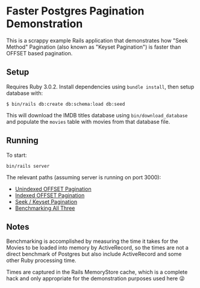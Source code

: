 # Faster Postgres Pagination Demonstration

This is a scrappy example Rails application that demonstrates how "Seek Method"
Pagination (also known as "Keyset Pagination") is faster than OFFSET based
pagination.

## Setup

Requires Ruby 3.0.2. Install dependencies using `bundle install`, then setup
database with:
```
$ bin/rails db:create db:schema:load db:seed
```
This will download the IMDB titles database using `bin/download_database` and
populate the `movies` table with movies from that database file.

## Running

To start:
```
bin/rails server
```

The relevant paths (assuming server is running on port 3000):
* [Unindexed OFFSET Pagination](http://localhost:3000/movies/unindexed)
* [Indexed OFFSET Pagination](http://localhost:3000/movies/indexed)
* [Seek / Keyset Pagination](http://localhost:3000/movies/seek)
* [Benchmarking All Three](http://localhost:3000/movies/benchmark)

## Notes

Benchmarking is accomplished by measuring the time it takes for the Movies to
be loaded into memory by ActiveRecord, so the times are not a direct benchmark
of Postgres but also include ActiveRecord and some other Ruby processing time.

Times are captured in the Rails MemoryStore cache, which is a complete hack and
only appropriate for the demonstration purposes used here 😜
